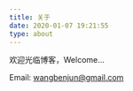 ```yaml
---
title: 关于
date: 2020-01-07 19:21:55
type: about
---
```


欢迎光临博客，Welcome...

Email: wangbenjun@gmail.com
